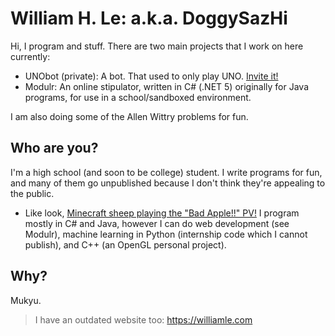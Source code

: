 # William H. Le: a.k.a. DoggySazHi

Hi, I program and stuff. There are two main projects that I work on here currently:
- UNObot (private): A bot. That used to only play UNO. [Invite it!](https://discordapp.com/api/oauth2/authorize?client_id=477616287997231105&permissions=8192&scope=bot%20applications.commands)
- Modulr: An online stipulator, written in C# (.NET 5) originally for Java programs, for use in a school/sandboxed environment.

I am also doing some of the Allen Wittry problems for fun.

## Who are you?
I'm a high school (and soon to be college) student. I write programs for fun, and many of them go unpublished because I don't think they're appealing to the public.
- Like look, [Minecraft sheep playing the "Bad Apple!!" PV!](https://williamle.com/Bad_Apple_Demo.mp4)
I program mostly in C# and Java, however I can do web development (see Modulr), machine learning in Python (internship code which I cannot publish), and C++ (an OpenGL personal project).

## Why?
Mukyu.
> I have an outdated website too: https://williamle.com
<!--
*i also like playing touhou*
neko miko reimu ai shiteru
neko miko reimu nani shiteru
neko miko reimu stop reading this
-->
